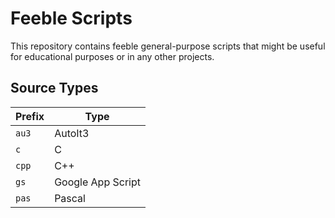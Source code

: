 # Feeble Scripts
This repository contains feeble general-purpose scripts that might be useful for educational purposes or in any other projects.

## Source Types
| Prefix | Type |
|------|----------|
|`au3`|AutoIt3|
|`c`|C|
|`cpp`|C++|
|`gs`|Google App Script|
|`pas`|Pascal|

